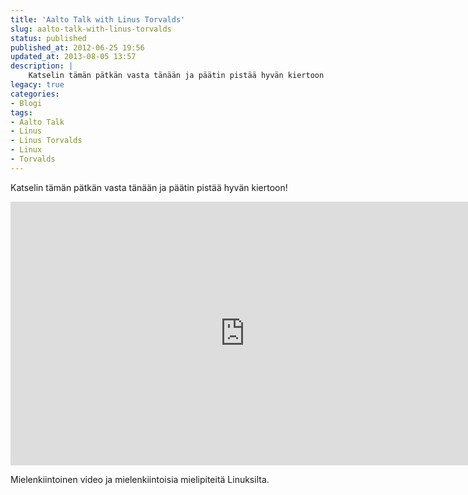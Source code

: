 ```yaml
---
title: 'Aalto Talk with Linus Torvalds'
slug: aalto-talk-with-linus-torvalds
status: published
published_at: 2012-06-25 19:56
updated_at: 2013-08-05 13:57
description: |
    Katselin tämän pätkän vasta tänään ja päätin pistää hyvän kiertoon! Mielenkiintoinen video ja mielenkiintoisia mielipiteitä Linuksilta.
legacy: true
categories:
- Blogi
tags:
- Aalto Talk
- Linus
- Linus Torvalds
- Linux
- Torvalds
---
```


<p>Katselin tämän pätkän vasta tänään ja päätin pistää hyvän kiertoon!</p>
<p><iframe loading="lazy" title="Aalto Talk with Linus Torvalds [Full-length]" width="750" height="422" src="https://www.youtube.com/embed/MShbP3OpASA?feature=oembed" frameborder="0" allow="accelerometer; autoplay; clipboard-write; encrypted-media; gyroscope; picture-in-picture" allowfullscreen></iframe></p>
<p>Mielenkiintoinen video ja mielenkiintoisia mielipiteitä Linuksilta.</p>